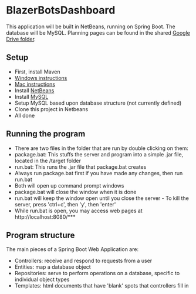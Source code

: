 # BlazerBotsDashboard
This application will be built in NetBeans, running on Spring Boot. The database will be MySQL. Planning pages can be found in the shared [Google Drive folder].

## Setup

  - First, install Maven
   - [Windows instructions]
   - [Mac instructions]
  - Install [NetBeans]
  - Install [MySQL]
  - Setup MySQL based upon database structure (not currently defined)
  - Clone this project in Netbeans
  - All done

## Running the program

  - There are two files in the folder that are run by double clicking on them:
   - package.bat: This stuffs the server and program into a simple .jar file, located in the /target folder
   - run.bat: This runs the .jar file that package.bat creates
  - Always run package.bat first if you have made any changes, then run run.bat
  - Both will open up command prompt windows
   - package.bat will close the window when it is done
   - run.bat will keep the window open until you close the server
    - To kill the server, press 'ctrl+c', then 'y', then 'enter'
  - While run.bat is open, you may access web pages at http://localhost:8080/***

## Program structure
The main pieces of a Spring Boot Web Application are:
  - Controllers: receive and respond to requests from a user
  - Entities: map a database object
  - Repositories: serve to perform operations on a database, specific to individual object types
  - Templates: html documents that have 'blank' spots that controllers fill in


[Windows instructions]: https://www.google.com/url?sa=t&rct=j&q=&esrc=s&source=web&cd=3&cad=rja&uact=8&ved=0CCgQFjAC&url=http%3A%2F%2Fwww.mkyong.com%2Fmaven%2Fhow-to-install-maven-in-windows%2F&ei=aTdnVfzYLcHZoATf9YPYBA&usg=AFQjCNGrEu-bkS6la8GWg_PbcW5uVNrxuA

[Mac instructions]: https://www.google.com/url?sa=t&rct=j&q=&esrc=s&source=web&cd=2&cad=rja&uact=8&ved=0CCIQFjAB&url=http%3A%2F%2Fwiki.openiam.com%2Fdisplay%2FIAMSUITEV3%2FInstalling%2BApache%2BMaven%2Bon%2BMac&ei=vTdnVdAp1buiBN24gJgH&usg=AFQjCNGj68ZKFkibQ3dhznJz_1XsBupllg

[Google Drive folder]: https://drive.google.com/drive/u/0/folders/0B6T2VHWS7cKLT1JVV1JpUHAtNWM/0B6T2VHWS7cKLfmhwY1dxNllSODU0dEpHNGIyWW5wUURCM1JfckFjS01KeUNZSzdHMTNvN3M

[MySQL]: https://dev.mysql.com/downloads/mysql/

[NetBeans]: https://netbeans.org/downloads/index.html
